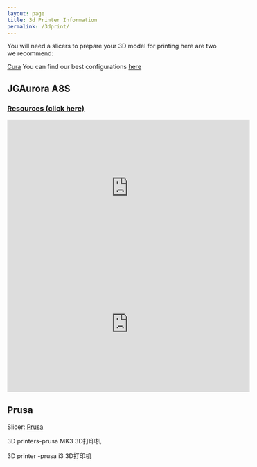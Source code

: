 ```yaml
---
layout: page
title: 3d Printer Information
permalink: /3dprint/
---
```


You will need a slicers to prepare your 3D model for printing here are two we recommend:

[Cura](https://ultimaker.com/software/ultimaker-cura) You can find our best configurations [here](https://wzku-my.sharepoint.com/:f:/g/personal/spencers_wku_edu_cn/EtHXcdcVTzZLm9xjS74xzfIBR0KnllfztasQPhvq72VoBQ?e=seBsc4)

<h2>JGAurora A8S</h2>

### [Resources (click here)](https://wzku-my.sharepoint.com/:f:/g/personal/spencers_wku_edu_cn/EtHXcdcVTzZLm9xjS74xzfIBR0KnllfztasQPhvq72VoBQ?e=seBsc4)

<iframe width="560" height="315" src="https://www.youtube.com/embed/yh9-upy5eKA" title="YouTube video player" frameborder="0" allow="accelerometer; autoplay; clipboard-write; encrypted-media; gyroscope; picture-in-picture" allowfullscreen></iframe>


<iframe width="560" height="315" src="https://www.youtube.com/embed/N_EmNuPNK78" title="YouTube video player" frameborder="0" allow="accelerometer; autoplay; clipboard-write; encrypted-media; gyroscope; picture-in-picture" allowfullscreen></iframe>

<h2>Prusa</h2>

Slicer:
[Prusa](https://www.prusa3d.com/prusaslicer/)

3D printers-prusa MK3 3D打印机

3D printer -prusa i3 3D打印机
